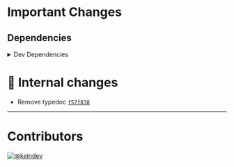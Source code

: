 # Important Changes

## Dependencies

<details>
<summary>Dev Dependencies</summary>

- Bumped **[@babel/plugin-transform-runtime](https://www.npmjs.com/package/@babel/plugin-transform-runtime/v/7.14.3)** from `7.13.15` to `7.14.3`
- Bumped **[@babel/preset-env](https://www.npmjs.com/package/@babel/preset-env/v/7.14.4)** from `7.14.1` to `7.14.4`
- Bumped **[@tagproject/ts-package-shared-config](https://www.npmjs.com/package/@tagproject/ts-package-shared-config/v/4.0.0)** from `3.0.0` to `4.0.0`
- Bumped **[@types/faker](https://www.npmjs.com/package/@types/faker/v/5.5.5)** from `5.5.4` to `5.5.5`
- Bumped **[@types/node](https://www.npmjs.com/package/@types/node/v/15.6.1)** from `15.0.2` to `15.6.1`
- Bumped **[@typescript-eslint/eslint-plugin](https://www.npmjs.com/package/@typescript-eslint/eslint-plugin/v/4.26.0)** from `4.22.1` to `4.26.0`
- Bumped **[@typescript-eslint/parser](https://www.npmjs.com/package/@typescript-eslint/parser/v/4.26.0)** from `4.22.1` to `4.26.0`
- Bumped **[babel-jest](https://www.npmjs.com/package/babel-jest/v/27.0.2)** from `26.6.3` to `27.0.2`
- Bumped **[changelog-guru](https://www.npmjs.com/package/changelog-guru/v/3.0.2)** from `3.0.1` to `3.0.2`
- Bumped **[cspell](https://www.npmjs.com/package/cspell/v/5.5.2)** from `5.4.0` to `5.5.2`
- Bumped **[eslint](https://www.npmjs.com/package/eslint/v/7.27.0)** from `7.25.0` to `7.27.0`
- Bumped **[eslint-plugin-import](https://www.npmjs.com/package/eslint-plugin-import/v/2.23.4)** from `2.22.1` to `2.23.4`
- Bumped **[ghinfo](https://www.npmjs.com/package/ghinfo/v/2.0.3)** from `2.0.2` to `2.0.3`
- Bumped **[jest](https://www.npmjs.com/package/jest/v/27.0.3)** from `26.6.3` to `27.0.3`
- Bumped **[prettier](https://www.npmjs.com/package/prettier/v/2.3.0)** from `2.2.1` to `2.3.0`
- Bumped **[ts-jest](https://www.npmjs.com/package/ts-jest/v/27.0.2)** from `26.5.6` to `27.0.2`
- Bumped **[typescript](https://www.npmjs.com/package/typescript/v/4.3.2)** from `4.2.4` to `4.3.2`
- Removed **[typedoc](https://www.npmjs.com/package/typedoc/v/0.20.36)**, with `^0.20.36`
- Removed **[typedoc-plugin-markdown](https://www.npmjs.com/package/typedoc-plugin-markdown/v/3.8.0)**, with `^3.8.0`

</details>

# :memo: Internal changes

- Remove typedoc [`f57f838`](https://github.com/keindev/string-lookup-manager/commit/f57f8384c0bcebc0e2852729295d1cafb2c0be6a)

---

# Contributors

[![@keindev](https://avatars.githubusercontent.com/u/4527292?v=4&s=40)](https://github.com/keindev)
